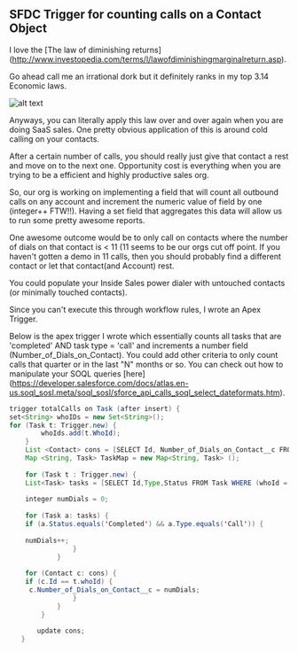 ## SFDC Trigger for counting calls on a Contact Object

I love the [The law of diminishing returns] (http://www.investopedia.com/terms/l/lawofdiminishingmarginalreturn.asp). 

Go ahead call me an irrational dork but it definitely ranks in my top 3.14 Economic laws.

![alt text](http://vignette2.wikia.nocookie.net/economics/images/d/dd/Marginal_Utility.JPG/revision/latest?cb=20060726191218 "Diminishing Returns Graph")

Anyways, you can literally apply this law over and over again when you are doing SaaS sales. One pretty obvious application of this is around cold calling on your contacts. 

After a certain number of calls, you should really just give that contact a rest and move on to the next one. Opportunity cost is everything when you are trying to be a efficient and highly productive sales org. 

So, our org is working on implementing a field that will count all outbound calls on any account and increment the numeric value of field by one (integer++ FTW!!). Having a set field that aggregates this data will allow us to run some pretty awesome reports. 

One awesome outcome would be to only call on contacts where the number of dials on that contact is < 11 (11 seems to be our orgs cut off point. If you haven't gotten a demo in 11 calls, then you should probably find a different contact or let that contact(and Account) rest. 

You could populate your Inside Sales power dialer with untouched contacts (or minimally touched contacts). 

Since you can't execute this through workflow rules, I wrote an Apex Trigger.  

Below is the apex trigger I wrote which essentially counts all tasks that are 'completed' AND task type = 'call' and increments a number field (Number_of_Dials_on_Contact). You could add other criteria to only count calls that quarter or in the last "N" months or so. You can check out how to manipulate your SOQL queries [here] (https://developer.salesforce.com/docs/atlas.en-us.soql_sosl.meta/soql_sosl/sforce_api_calls_soql_select_dateformats.htm). 

```Java
trigger totalCalls on Task (after insert) {
set<String> whoIDs = new Set<String>();
for (Task t: Trigger.new) {
        whoIds.add(t.WhoId);
    }
    List <Contact> cons = [SELECT Id, Number_of_Dials_on_Contact__c FROM Contact WHERE Id =: whoIds];
    Map <String, Task> TaskMap = new Map<String, Task> (); 
    
    for (Task t : Trigger.new) {
    List<Task> tasks = [SELECT Id,Type,Status FROM Task WHERE (whoId = : t.whoId) AND (ActivityDate=LAST_N_MONTHS:2)];
            
    integer numDials = 0;
    
    for (Task a: tasks) {
    if (a.Status.equals('Completed') && a.Type.equals('Call')) {
    
    numDials++;
                }
            }
    
    for (Contact c: cons) {
    if (c.Id == t.whoId) {
     c.Number_of_Dials_on_Contact__c = numDials;
                }
            }
        }
    
       update cons;
   }
 ```
 
